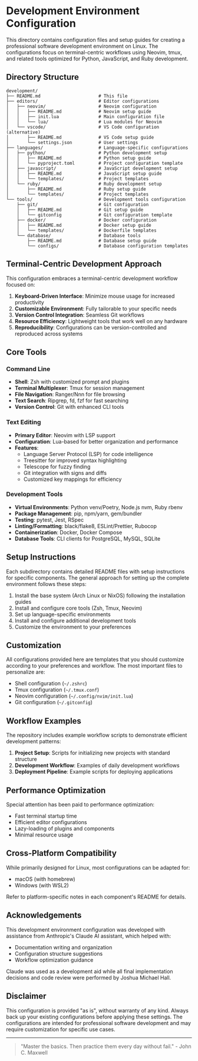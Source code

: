 # Development Environment Configuration

This directory contains configuration files and setup guides for creating a professional software development environment on Linux. The configurations focus on terminal-centric workflows using Neovim, tmux, and related tools optimized for Python, JavaScript, and Ruby development.

## Directory Structure

```
development/
├── README.md                      # This file
├── editors/                       # Editor configurations
│   ├── neovim/                    # Neovim configuration
│   │   ├── README.md              # Neovim setup guide
│   │   ├── init.lua               # Main configuration file
│   │   └── lua/                   # Lua modules for Neovim
│   └── vscode/                    # VS Code configuration (alternative)
│       ├── README.md              # VS Code setup guide
│       └── settings.json          # User settings
├── languages/                     # Language-specific configurations
│   ├── python/                    # Python development setup
│   │   ├── README.md              # Python setup guide
│   │   └── pyproject.toml         # Project configuration template
│   ├── javascript/                # JavaScript development setup
│   │   ├── README.md              # JavaScript setup guide
│   │   └── templates/             # Project templates
│   └── ruby/                      # Ruby development setup
│       ├── README.md              # Ruby setup guide
│       └── templates/             # Project templates
└── tools/                         # Development tools configuration
    ├── git/                       # Git configuration
    │   ├── README.md              # Git setup guide
    │   └── gitconfig              # Git configuration template
    ├── docker/                    # Docker configuration
    │   ├── README.md              # Docker setup guide
    │   └── templates/             # Dockerfile templates
    └── database/                  # Database tools
        ├── README.md              # Database setup guide
        └── configs/               # Database configuration templates
```

## Terminal-Centric Development Approach

This configuration embraces a terminal-centric development workflow focused on:

1. **Keyboard-Driven Interface**: Minimize mouse usage for increased productivity
2. **Customizable Environment**: Fully tailorable to your specific needs
3. **Version Control Integration**: Seamless Git workflows
4. **Resource Efficiency**: Lightweight tools that work well on any hardware
5. **Reproducibility**: Configurations can be version-controlled and reproduced across systems

## Core Tools

### Command Line

- **Shell**: Zsh with customized prompt and plugins
- **Terminal Multiplexer**: Tmux for session management
- **File Navigation**: Ranger/Nnn for file browsing
- **Text Search**: Ripgrep, fd, fzf for fast searching
- **Version Control**: Git with enhanced CLI tools

### Text Editing

- **Primary Editor**: Neovim with LSP support
- **Configuration**: Lua-based for better organization and performance
- **Features**:
  - Language Server Protocol (LSP) for code intelligence
  - Treesitter for improved syntax highlighting
  - Telescope for fuzzy finding
  - Git integration with signs and diffs
  - Customized key mappings for efficiency

### Development Tools

- **Virtual Environments**: Python venv/Poetry, Node.js nvm, Ruby rbenv
- **Package Management**: pip, npm/yarn, gem/bundler
- **Testing**: pytest, Jest, RSpec
- **Linting/Formatting**: black/flake8, ESLint/Prettier, Rubocop
- **Containerization**: Docker, Docker Compose
- **Database Tools**: CLI clients for PostgreSQL, MySQL, SQLite

## Setup Instructions

Each subdirectory contains detailed README files with setup instructions for specific components. The general approach for setting up the complete environment follows these steps:

1. Install the base system (Arch Linux or NixOS) following the installation guides
2. Install and configure core tools (Zsh, Tmux, Neovim)
3. Set up language-specific environments
4. Install and configure additional development tools
5. Customize the environment to your preferences

## Customization

All configurations provided here are templates that you should customize according to your preferences and workflow. The most important files to personalize are:

- Shell configuration (`~/.zshrc`)
- Tmux configuration (`~/.tmux.conf`)
- Neovim configuration (`~/.config/nvim/init.lua`)
- Git configuration (`~/.gitconfig`)

## Workflow Examples

The repository includes example workflow scripts to demonstrate efficient development patterns:

1. **Project Setup**: Scripts for initializing new projects with standard structure
2. **Development Workflow**: Examples of daily development workflows
3. **Deployment Pipeline**: Example scripts for deploying applications

## Performance Optimization

Special attention has been paid to performance optimization:

- Fast terminal startup time
- Efficient editor configurations
- Lazy-loading of plugins and components
- Minimal resource usage

## Cross-Platform Compatibility

While primarily designed for Linux, most configurations can be adapted for:

- macOS (with homebrew)
- Windows (with WSL2)

Refer to platform-specific notes in each component's README for details.

## Acknowledgements

This development environment configuration was developed with assistance from Anthropic's Claude AI assistant, which helped with:
- Documentation writing and organization
- Configuration structure suggestions
- Workflow optimization guidance

Claude was used as a development aid while all final implementation decisions and code review were performed by Joshua Michael Hall.

## Disclaimer

This configuration is provided "as is", without warranty of any kind. Always back up your existing configurations before applying these settings. The configurations are intended for professional software development and may require customization for specific use cases.

---

> "Master the basics. Then practice them every day without fail." - John C. Maxwell
